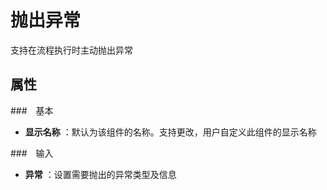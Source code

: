 # 抛出异常

支持在流程执行时主动抛出异常

## 属性
###　基本
- **显示名称** ：默认为该组件的名称。支持更改，用户自定义此组件的显示名称

###　输入
- **异常** ：设置需要抛出的异常类型及信息